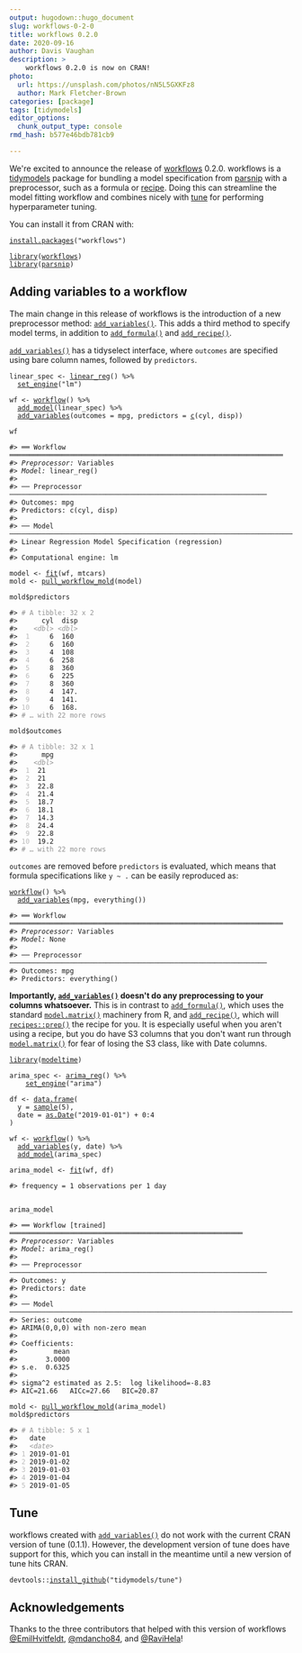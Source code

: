 ```yaml
---
output: hugodown::hugo_document
slug: workflows-0-2-0
title: workflows 0.2.0
date: 2020-09-16
author: Davis Vaughan
description: >
    workflows 0.2.0 is now on CRAN!
photo:
  url: https://unsplash.com/photos/nN5L5GXKFz8
  author: Mark Fletcher-Brown
categories: [package] 
tags: [tidymodels]
editor_options: 
  chunk_output_type: console
rmd_hash: b577e46bdb781cb9

---
```


We're excited to announce the release of [workflows](https://workflows.tidymodels.org/) 0.2.0. workflows is a [tidymodels](https://www.tidymodels.org/) package for bundling a model specification from [parsnip](https://parsnip.tidymodels.org/) with a preprocessor, such as a formula or [recipe](https://recipes.tidymodels.org/). Doing this can streamline the model fitting workflow and combines nicely with [tune](https://tune.tidymodels.org/) for performing hyperparameter tuning.

You can install it from CRAN with:

<div class="highlight">

<pre class='chroma'><code class='language-r' data-lang='r'><span class='nf'><a href='https://rdrr.io/r/utils/install.packages.html'>install.packages</a></span>(<span class='s'>"workflows"</span>)
</code></pre>

</div>

<div class="highlight">

<pre class='chroma'><code class='language-r' data-lang='r'><span class='nf'><a href='https://rdrr.io/r/base/library.html'>library</a></span>(<span class='k'><a href='https://github.com/tidymodels/workflows'>workflows</a></span>)
<span class='nf'><a href='https://rdrr.io/r/base/library.html'>library</a></span>(<span class='k'><a href='https://parsnip.tidymodels.org'>parsnip</a></span>)
</code></pre>

</div>

Adding variables to a workflow
------------------------------

The main change in this release of workflows is the introduction of a new preprocessor method: [`add_variables()`](https://workflows.tidymodels.org//reference/add_variables.html). This adds a third method to specify model terms, in addition to [`add_formula()`](https://workflows.tidymodels.org//reference/add_formula.html) and [`add_recipe()`](https://workflows.tidymodels.org//reference/add_recipe.html).

[`add_variables()`](https://workflows.tidymodels.org//reference/add_variables.html) has a tidyselect interface, where `outcomes` are specified using bare column names, followed by `predictors`.

<div class="highlight">

<pre class='chroma'><code class='language-r' data-lang='r'><span class='k'>linear_spec</span> <span class='o'>&lt;-</span> <span class='nf'><a href='https://parsnip.tidymodels.org/reference/linear_reg.html'>linear_reg</a></span>() <span class='o'>%&gt;%</span>
  <span class='nf'><a href='https://parsnip.tidymodels.org/reference/set_engine.html'>set_engine</a></span>(<span class='s'>"lm"</span>)

<span class='k'>wf</span> <span class='o'>&lt;-</span> <span class='nf'><a href='https://workflows.tidymodels.org//reference/workflow.html'>workflow</a></span>() <span class='o'>%&gt;%</span>
  <span class='nf'><a href='https://workflows.tidymodels.org//reference/add_model.html'>add_model</a></span>(<span class='k'>linear_spec</span>) <span class='o'>%&gt;%</span>
  <span class='nf'><a href='https://workflows.tidymodels.org//reference/add_variables.html'>add_variables</a></span>(outcomes = <span class='k'>mpg</span>, predictors = <span class='nf'><a href='https://rdrr.io/r/base/c.html'>c</a></span>(<span class='k'>cyl</span>, <span class='k'>disp</span>))

<span class='k'>wf</span>

<span class='c'>#&gt; ══ Workflow ════════════════════════════════════════════════════════════════════</span>
<span class='c'>#&gt; <span style='font-style: italic;'>Preprocessor:</span><span> Variables</span></span>
<span class='c'>#&gt; <span style='font-style: italic;'>Model:</span><span> linear_reg()</span></span>
<span class='c'>#&gt; </span>
<span class='c'>#&gt; ── Preprocessor ────────────────────────────────────────────────────────────────</span>
<span class='c'>#&gt; Outcomes: mpg</span>
<span class='c'>#&gt; Predictors: c(cyl, disp)</span>
<span class='c'>#&gt; </span>
<span class='c'>#&gt; ── Model ───────────────────────────────────────────────────────────────────────</span>
<span class='c'>#&gt; Linear Regression Model Specification (regression)</span>
<span class='c'>#&gt; </span>
<span class='c'>#&gt; Computational engine: lm</span>
</code></pre>

</div>

<div class="highlight">

<pre class='chroma'><code class='language-r' data-lang='r'><span class='k'>model</span> <span class='o'>&lt;-</span> <span class='nf'><a href='https://rdrr.io/pkg/generics/man/fit.html'>fit</a></span>(<span class='k'>wf</span>, <span class='k'>mtcars</span>)
<span class='k'>mold</span> <span class='o'>&lt;-</span> <span class='nf'><a href='https://workflows.tidymodels.org//reference/workflow-extractors.html'>pull_workflow_mold</a></span>(<span class='k'>model</span>)

<span class='k'>mold</span><span class='o'>$</span><span class='k'>predictors</span>

<span class='c'>#&gt; <span style='color: #949494;'># A tibble: 32 x 2</span></span>
<span class='c'>#&gt;      cyl  disp</span>
<span class='c'>#&gt;    <span style='color: #949494;font-style: italic;'>&lt;dbl&gt;</span><span> </span><span style='color: #949494;font-style: italic;'>&lt;dbl&gt;</span></span>
<span class='c'>#&gt; <span style='color: #BCBCBC;'> 1</span><span>     6  160 </span></span>
<span class='c'>#&gt; <span style='color: #BCBCBC;'> 2</span><span>     6  160 </span></span>
<span class='c'>#&gt; <span style='color: #BCBCBC;'> 3</span><span>     4  108 </span></span>
<span class='c'>#&gt; <span style='color: #BCBCBC;'> 4</span><span>     6  258 </span></span>
<span class='c'>#&gt; <span style='color: #BCBCBC;'> 5</span><span>     8  360 </span></span>
<span class='c'>#&gt; <span style='color: #BCBCBC;'> 6</span><span>     6  225 </span></span>
<span class='c'>#&gt; <span style='color: #BCBCBC;'> 7</span><span>     8  360 </span></span>
<span class='c'>#&gt; <span style='color: #BCBCBC;'> 8</span><span>     4  147.</span></span>
<span class='c'>#&gt; <span style='color: #BCBCBC;'> 9</span><span>     4  141.</span></span>
<span class='c'>#&gt; <span style='color: #BCBCBC;'>10</span><span>     6  168.</span></span>
<span class='c'>#&gt; <span style='color: #949494;'># … with 22 more rows</span></span>

<span class='k'>mold</span><span class='o'>$</span><span class='k'>outcomes</span>

<span class='c'>#&gt; <span style='color: #949494;'># A tibble: 32 x 1</span></span>
<span class='c'>#&gt;      mpg</span>
<span class='c'>#&gt;    <span style='color: #949494;font-style: italic;'>&lt;dbl&gt;</span></span>
<span class='c'>#&gt; <span style='color: #BCBCBC;'> 1</span><span>  21  </span></span>
<span class='c'>#&gt; <span style='color: #BCBCBC;'> 2</span><span>  21  </span></span>
<span class='c'>#&gt; <span style='color: #BCBCBC;'> 3</span><span>  22.8</span></span>
<span class='c'>#&gt; <span style='color: #BCBCBC;'> 4</span><span>  21.4</span></span>
<span class='c'>#&gt; <span style='color: #BCBCBC;'> 5</span><span>  18.7</span></span>
<span class='c'>#&gt; <span style='color: #BCBCBC;'> 6</span><span>  18.1</span></span>
<span class='c'>#&gt; <span style='color: #BCBCBC;'> 7</span><span>  14.3</span></span>
<span class='c'>#&gt; <span style='color: #BCBCBC;'> 8</span><span>  24.4</span></span>
<span class='c'>#&gt; <span style='color: #BCBCBC;'> 9</span><span>  22.8</span></span>
<span class='c'>#&gt; <span style='color: #BCBCBC;'>10</span><span>  19.2</span></span>
<span class='c'>#&gt; <span style='color: #949494;'># … with 22 more rows</span></span>
</code></pre>

</div>

`outcomes` are removed before `predictors` is evaluated, which means that formula specifications like `y ~ .` can be easily reproduced as:

<div class="highlight">

<pre class='chroma'><code class='language-r' data-lang='r'><span class='nf'><a href='https://workflows.tidymodels.org//reference/workflow.html'>workflow</a></span>() <span class='o'>%&gt;%</span>
  <span class='nf'><a href='https://workflows.tidymodels.org//reference/add_variables.html'>add_variables</a></span>(<span class='k'>mpg</span>, <span class='nf'>everything</span>())

<span class='c'>#&gt; ══ Workflow ════════════════════════════════════════════════════════════════════</span>
<span class='c'>#&gt; <span style='font-style: italic;'>Preprocessor:</span><span> Variables</span></span>
<span class='c'>#&gt; <span style='font-style: italic;'>Model:</span><span> None</span></span>
<span class='c'>#&gt; </span>
<span class='c'>#&gt; ── Preprocessor ────────────────────────────────────────────────────────────────</span>
<span class='c'>#&gt; Outcomes: mpg</span>
<span class='c'>#&gt; Predictors: everything()</span>
</code></pre>

</div>

**Importantly, [`add_variables()`](https://workflows.tidymodels.org//reference/add_variables.html) doesn't do any preprocessing to your columns whatsoever.** This is in contrast to [`add_formula()`](https://workflows.tidymodels.org//reference/add_formula.html), which uses the standard [`model.matrix()`](https://rdrr.io/r/stats/model.matrix.html) machinery from R, and [`add_recipe()`](https://workflows.tidymodels.org//reference/add_recipe.html), which will [`recipes::prep()`](https://recipes.tidymodels.org/reference/prep.html) the recipe for you. It is especially useful when you aren't using a recipe, but you do have S3 columns that you don't want run through [`model.matrix()`](https://rdrr.io/r/stats/model.matrix.html) for fear of losing the S3 class, like with Date columns.

<div class="highlight">

<pre class='chroma'><code class='language-r' data-lang='r'><span class='nf'><a href='https://rdrr.io/r/base/library.html'>library</a></span>(<span class='k'><a href='https://github.com/business-science/modeltime'>modeltime</a></span>)

<span class='k'>arima_spec</span> <span class='o'>&lt;-</span> <span class='nf'><a href='https://rdrr.io/pkg/modeltime/man/arima_reg.html'>arima_reg</a></span>() <span class='o'>%&gt;%</span>
    <span class='nf'><a href='https://parsnip.tidymodels.org/reference/set_engine.html'>set_engine</a></span>(<span class='s'>"arima"</span>)

<span class='k'>df</span> <span class='o'>&lt;-</span> <span class='nf'><a href='https://rdrr.io/r/base/data.frame.html'>data.frame</a></span>(
  y = <span class='nf'><a href='https://rdrr.io/r/base/sample.html'>sample</a></span>(<span class='m'>5</span>),
  date = <span class='nf'><a href='https://rdrr.io/r/base/as.Date.html'>as.Date</a></span>(<span class='s'>"2019-01-01"</span>) <span class='o'>+</span> <span class='m'>0</span><span class='o'>:</span><span class='m'>4</span>
)

<span class='k'>wf</span> <span class='o'>&lt;-</span> <span class='nf'><a href='https://workflows.tidymodels.org//reference/workflow.html'>workflow</a></span>() <span class='o'>%&gt;%</span>
  <span class='nf'><a href='https://workflows.tidymodels.org//reference/add_variables.html'>add_variables</a></span>(<span class='k'>y</span>, <span class='k'>date</span>) <span class='o'>%&gt;%</span>
  <span class='nf'><a href='https://workflows.tidymodels.org//reference/add_model.html'>add_model</a></span>(<span class='k'>arima_spec</span>)

<span class='k'>arima_model</span> <span class='o'>&lt;-</span> <span class='nf'><a href='https://rdrr.io/pkg/generics/man/fit.html'>fit</a></span>(<span class='k'>wf</span>, <span class='k'>df</span>)

<span class='c'>#&gt; frequency = 1 observations per 1 day</span>


<span class='k'>arima_model</span>

<span class='c'>#&gt; ══ Workflow [trained] ══════════════════════════════════════════════════════════</span>
<span class='c'>#&gt; <span style='font-style: italic;'>Preprocessor:</span><span> Variables</span></span>
<span class='c'>#&gt; <span style='font-style: italic;'>Model:</span><span> arima_reg()</span></span>
<span class='c'>#&gt; </span>
<span class='c'>#&gt; ── Preprocessor ────────────────────────────────────────────────────────────────</span>
<span class='c'>#&gt; Outcomes: y</span>
<span class='c'>#&gt; Predictors: date</span>
<span class='c'>#&gt; </span>
<span class='c'>#&gt; ── Model ───────────────────────────────────────────────────────────────────────</span>
<span class='c'>#&gt; Series: outcome </span>
<span class='c'>#&gt; ARIMA(0,0,0) with non-zero mean </span>
<span class='c'>#&gt; </span>
<span class='c'>#&gt; Coefficients:</span>
<span class='c'>#&gt;         mean</span>
<span class='c'>#&gt;       3.0000</span>
<span class='c'>#&gt; s.e.  0.6325</span>
<span class='c'>#&gt; </span>
<span class='c'>#&gt; sigma^2 estimated as 2.5:  log likelihood=-8.83</span>
<span class='c'>#&gt; AIC=21.66   AICc=27.66   BIC=20.87</span>
</code></pre>

</div>

<div class="highlight">

<pre class='chroma'><code class='language-r' data-lang='r'><span class='k'>mold</span> <span class='o'>&lt;-</span> <span class='nf'><a href='https://workflows.tidymodels.org//reference/workflow-extractors.html'>pull_workflow_mold</a></span>(<span class='k'>arima_model</span>)
<span class='k'>mold</span><span class='o'>$</span><span class='k'>predictors</span>

<span class='c'>#&gt; <span style='color: #949494;'># A tibble: 5 x 1</span></span>
<span class='c'>#&gt;   date      </span>
<span class='c'>#&gt;   <span style='color: #949494;font-style: italic;'>&lt;date&gt;</span><span>    </span></span>
<span class='c'>#&gt; <span style='color: #BCBCBC;'>1</span><span> 2019-01-01</span></span>
<span class='c'>#&gt; <span style='color: #BCBCBC;'>2</span><span> 2019-01-02</span></span>
<span class='c'>#&gt; <span style='color: #BCBCBC;'>3</span><span> 2019-01-03</span></span>
<span class='c'>#&gt; <span style='color: #BCBCBC;'>4</span><span> 2019-01-04</span></span>
<span class='c'>#&gt; <span style='color: #BCBCBC;'>5</span><span> 2019-01-05</span></span>
</code></pre>

</div>

Tune
----

workflows created with [`add_variables()`](https://workflows.tidymodels.org//reference/add_variables.html) do not work with the current CRAN version of tune (0.1.1). However, the development version of tune does have support for this, which you can install in the meantime until a new version of tune hits CRAN.

<div class="highlight">

<pre class='chroma'><code class='language-r' data-lang='r'><span class='k'>devtools</span>::<span class='nf'><a href='https://devtools.r-lib.org//reference/remote-reexports.html'>install_github</a></span>(<span class='s'>"tidymodels/tune"</span>)
</code></pre>

</div>

Acknowledgements
----------------

Thanks to the three contributors that helped with this version of workflows [@EmilHvitfeldt](https://github.com/EmilHvitfeldt), [@mdancho84](https://github.com/mdancho84), and [@RaviHela](https://github.com/RaviHela)!

